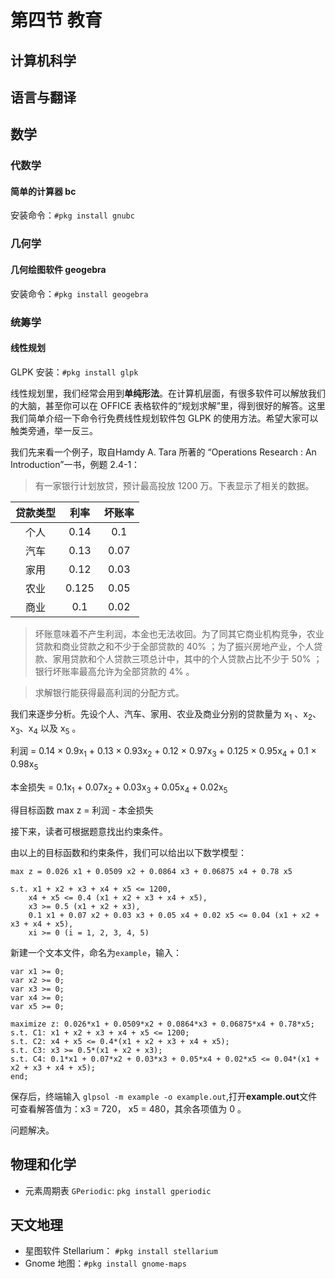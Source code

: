 # 第四节 教育

## 计算机科学

## 语言与翻译

## 数学

### 代数学

#### 简单的计算器 **bc**

安装命令：`#pkg install gnubc`

### 几何学

#### 几何绘图软件 **geogebra**

安装命令：`#pkg install geogebra`

### 统筹学

#### 线性规划

GLPK 安装：`#pkg install glpk`

线性规划里，我们经常会用到**单纯形法**。在计算机层面，有很多软件可以解放我们的大脑，甚至你可以在 OFFICE 表格软件的“规划求解”里，得到很好的解答。这里我们简单介绍一下命令行免费线性规划软件包 GLPK 的使用方法。希望大家可以触类旁通，举一反三。

我们先来看一个例子，取自Hamdy A. Tara 所著的 “Operations Research : An Introduction”一书，例题 2.4-1：

> 有一家银行计划放贷，预计最高投放 1200 万。下表显示了相关的数据。

| 贷款类型 | 利率    | 坏账率  |
|:----:|:-----:|:----:|
| 个人   | 0.14  | 0.1  |
| 汽车   | 0.13  | 0.07 |
| 家用   | 0.12  | 0.03 |
| 农业   | 0.125 | 0.05 |
| 商业   | 0.1   | 0.02 |

> 坏账意味着不产生利润，本金也无法收回。为了同其它商业机构竞争，农业贷款和商业贷款之和不少于全部贷款的 40% ；为了振兴房地产业，个人贷款、家用贷款和个人贷款三项总计中，其中的个人贷款占比不少于 50% ；银行坏账率最高允许为全部贷款的 4% 。

> 求解银行能获得最高利润的分配方式。

我们来逐步分析。先设个人、汽车、家用、农业及商业分别的贷款量为 x<sub>1</sub> 、x<sub>2</sub>、x<sub>3</sub>、x<sub>4</sub> 以及 x<sub>5</sub> 。

利润 = 0.14 × 0.9x<sub>1</sub> + 0.13 × 0.93x<sub>2</sub> + 0.12 × 0.97x<sub>3</sub> + 0.125 × 0.95x<sub>4</sub> + 0.1 × 0.98x<sub>5</sub>

本金损失 = 0.1x<sub>1</sub> + 0.07x<sub>2</sub> + 0.03x<sub>3</sub> + 0.05x<sub>4</sub> + 0.02x<sub>5</sub>

得目标函数 max z = 利润 - 本金损失

接下来，读者可根据题意找出约束条件。

由以上的目标函数和约束条件，我们可以给出以下数学模型：

```
max z = 0.026 x1 + 0.0509 x2 + 0.0864 x3 + 0.06875 x4 + 0.78 x5

s.t. x1 + x2 + x3 + x4 + x5 <= 1200,
    x4 + x5 <= 0.4 (x1 + x2 + x3 + x4 + x5),
    x3 >= 0.5 (x1 + x2 + x3),
    0.1 x1 + 0.07 x2 + 0.03 x3 + 0.05 x4 + 0.02 x5 <= 0.04 (x1 + x2 + x3 + x4 + x5),
    xi >= 0 (i = 1, 2, 3, 4, 5)
```

新建一个文本文件，命名为`example`，输入：

```glpk
var x1 >= 0;
var x2 >= 0;
var x3 >= 0;
var x4 >= 0;
var x5 >= 0;

maximize z: 0.026*x1 + 0.0509*x2 + 0.0864*x3 + 0.06875*x4 + 0.78*x5;
s.t. C1: x1 + x2 + x3 + x4 + x5 <= 1200;
s.t. C2: x4 + x5 <= 0.4*(x1 + x2 + x3 + x4 + x5);
s.t. C3: x3 >= 0.5*(x1 + x2 + x3);
s.t. C4: 0.1*x1 + 0.07*x2 + 0.03*x3 + 0.05*x4 + 0.02*x5 <= 0.04*(x1 + x2 + x3 + x4 + x5);
end;
```

保存后，终端输入 `glpsol -m example -o example.out`,打开**example.out**文件可查看解答值为：x3 = 720， x5 = 480，其余各项值为 0 。

问题解决。

## 物理和化学

- 元素周期表 `GPeriodic`: `pkg install gperiodic`

## 天文地理

- 星图软件 Stellarium： `#pkg install stellarium`
- Gnome 地图：`#pkg install gnome-maps`
